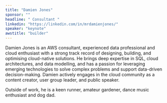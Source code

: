 ```yaml
---
title: "Damien Jones"
sponsor: ""
headline: " Consultant "
linkedin: "https://linkedin.com/in/mrdamienjones/"
speaker: "keynote"
awstitle: "builder"
---
```


Damien Jones is an AWS consultant, experienced data professional and cloud enthusiast with a strong track record of designing, building, and optimising cloud-native solutions. He brings deep expertise in SQL, cloud architectures, and data modelling, and has a passion for leveraging emerging technologies to solve complex problems and support data-driven decision-making. Damien actively engages in the cloud community as a content creator, user group leader, and public speaker.

Outside of work, he is a keen runner, amateur gardener, dance music enthusiast and dog dad.